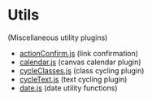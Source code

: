 # Utils

(Miscellaneous utility plugins)


- [actionConfirm.js](docs/utils/actionConfirm.md) (link confirmation)
- [calendar.js](docs/utils/calendar.md) (canvas calendar plugin)
- [cycleClasses.js](docs/utils/cycleClasses.md) (class cycling plugin)
- [cycleText.js](docs/utils/cycleText.md) (text cycling plugin)
- [date.js](docs/utils/date.md) (date utility functions)